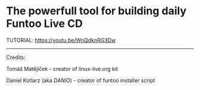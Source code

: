 # The powerfull tool for building daily Funtoo Live CD

TUTORIAL: https://youtu.be/WnQdknRG3Dw

---

Credits:

Tomáš Matějíček - creator of linux-live.org kit

Daniel Kotlarz (aka *DANiO*) - creator of funtoo installer script
